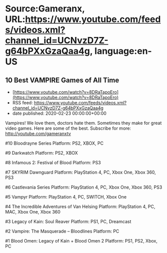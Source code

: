 # Source:Gameranx, URL:https://www.youtube.com/feeds/videos.xml?channel_id=UCNvzD7Z-g64bPXxGzaQaa4g, language:en-US

## 10 Best VAMPIRE Games of All Time
 - [https://www.youtube.com/watch?v=8DRaTapoEro](https://www.youtube.com/watch?v=8DRaTapoEro)
 - RSS feed: https://www.youtube.com/feeds/videos.xml?channel_id=UCNvzD7Z-g64bPXxGzaQaa4g
 - date published: 2020-02-23 00:00:00+00:00

Vampires! We love them, doctors hate them. Sometimes they make for great video games. Here are some of the best. 
Subscribe for more: http://youtube.com/gameranxtv

#10 Bloodrayne Series
Platform: PS2, XBOX, PC

#9 Darkwatch
Platform: PS2, XBOX

#8 Infamous 2: Festival of Blood
Platform: PS3

#7 SKYRIM Dawnguard
Platform: PlayStation 4, PC, Xbox One, Xbox 360, PS3

#6 Castlevania Series
Platform: PlayStation 4, PC, Xbox One, Xbox 360, PS3

#5 Vampyr
Platform: PlayStation 4, PC, SWITCH, Xbox One

#4 The Incredible Adventures of Van Helsing
Platform: PlayStation 4, PC, MAC, Xbox One, Xbox 360

#3 Legacy of Kain: Soul Reaver
Platform: PS1, PC, Dreamcast

#2 Vampire: The Masquerade – Bloodlines
Platform: PC

#1 Blood Omen: Legacy of Kain + Blood Omen 2
Platform: PS1, PS2, Xbox, PC

